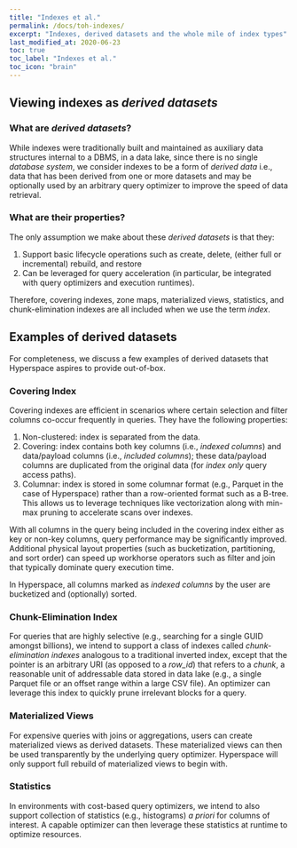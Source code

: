 ```yaml
---
title: "Indexes et al."
permalink: /docs/toh-indexes/
excerpt: "Indexes, derived datasets and the whole mile of index types"
last_modified_at: 2020-06-23
toc: true
toc_label: "Indexes et al."
toc_icon: "brain"
---
```


## Viewing indexes as *derived datasets*

### What are *derived datasets*?
While indexes were traditionally built and maintained as auxiliary data 
structures internal to a DBMS, in a data lake, since there is no single 
*database system*, we consider indexes to be a form of *derived data* 
i.e., data that has been derived from one or more datasets and may be
optionally used by an arbitrary query optimizer to improve the speed 
of data retrieval. 

### What are their properties?
The only assumption we make about these *derived datasets* is that they:
  1. Support basic lifecycle operations such as create, delete, 
     (either full or incremental) rebuild, and restore
  2. Can be leveraged for query acceleration (in particular, be 
     integrated with query optimizers and execution runtimes). 

Therefore, covering indexes, zone maps, materialized views, statistics, 
and chunk-elimination indexes are all included when we use the
term *index*.

## Examples of derived datasets

For completeness, we discuss a few examples of derived datasets that 
Hyperspace aspires to provide out-of-box.

### Covering Index
Covering indexes are efficient in scenarios where certain selection 
and filter columns co-occur frequently in queries. They have the 
following properties: 
  1. Non-clustered: index is separated from the data.
  2. Covering: index contains both key columns (i.e., 
     *indexed columns*) and data/payload columns (i.e., *included 
     columns*); these data/payload columns are duplicated from 
     the original data (for *index only* query access paths).
  3. Columnar: index is stored in some columnar format (e.g., 
     Parquet in the case of Hyperspace) rather than a row-oriented 
     format such as a B-tree. This allows us to leverage techniques 
     like vectorization along with min-max pruning to accelerate 
     scans over indexes.

With all columns in the query being included in the covering index 
either as key or non-key columns, query performance may be significantly 
improved. Additional physical layout properties (such as bucketization, 
partitioning, and sort order) can speed up workhorse operators such as 
filter and join that typically dominate query execution time. 

In Hyperspace, all columns marked as *indexed columns* by the user are 
bucketized and (optionally) sorted.

### Chunk-Elimination Index 
For queries that are highly selective (e.g., searching for a single 
GUID amongst billions), we intend to support a class of indexes 
called *chunk-elimination indexes* analogous to a traditional inverted 
index, except that the pointer is an arbitrary URI (as opposed to a 
*row_id*) that refers to a *chunk*, a reasonable unit of addressable data
stored in data lake (e.g., a single Parquet file or an offset range 
within a large CSV file). An optimizer can leverage this index to 
quickly prune irrelevant blocks for a query.

### Materialized Views 
For expensive queries with joins or aggregations, users can create 
materialized views as derived datasets. These materialized views can 
then be used transparently by the underlying query optimizer. 
Hyperspace will only support full rebuild of materialized views to
begin with.

### Statistics
In environments with cost-based query optimizers, we intend to also 
support collection of statistics (e.g., histograms) *a priori*
for columns of interest. A capable optimizer can then leverage these 
statistics at runtime to optimize resources.
